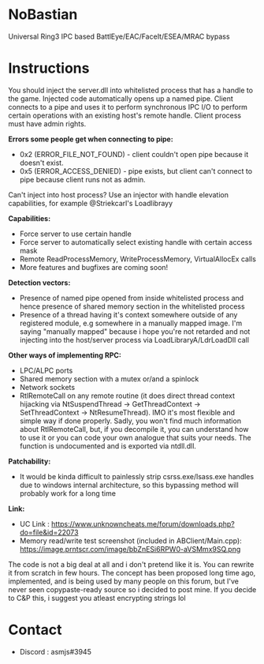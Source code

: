 # NoBastian
Universal Ring3 IPC based BattlEye/EAC/FaceIt/ESEA/MRAC bypass

# Instructions
You should inject the server.dll into whitelisted process that has a handle to the game.
Injected code automatically opens up a named pipe. Client connects to a pipe and uses it to perform synchronous IPC I/O to perform certain operations with an existing host's remote handle. Client process must have admin rights.

**Errors some people get when connecting to pipe:**
- 0x2 (ERROR_FILE_NOT_FOUND) - client couldn't open pipe because it doesn't exist.
- 0x5 (ERROR_ACCESS_DENIED) - pipe exists, but client can't connect to pipe because client runs not as admin.

Can't inject into host process? Use an injector with handle elevation capabilities, for example @Striekcarl's Loadlibrayy

**Capabilities:**
- Force server to use certain handle
- Force server to automatically select existing handle with certain access mask
- Remote ReadProcessMemory, WriteProcessMemory, VirtualAllocEx calls
- More features and bugfixes are coming soon!

**Detection vectors:**
- Presence of named pipe opened from inside whitelisted process and hence presence of shared memory section in the whitelisted process
- Presence of a thread having it's context somewhere outside of any registered module, e.g somewhere in a manually mapped image. I'm saying "manually mapped" because i hope you're not retarded and not injecting into the host/server process via LoadLibraryA/LdrLoadDll call

**Other ways of implementing RPC:**
- LPC/ALPC ports 
- Shared memory section with a mutex or/and a spinlock 
- Network sockets
- RtlRemoteCall on any remote routine (it does direct thread context hijacking via NtSuspendThread -> GetThreadContext -> SetThreadContext -> NtResumeThread). IMO it's most flexible and simple way if done properly. Sadly, you won't find much information about RtlRemoteCall, but, if you decompile it, you can understand how to use it or you can code your own analogue that suits your needs. The function is undocumented and is exported via ntdll.dll. 

**Patchability:**
- It would be kinda difficult to painlessly strip csrss.exe/lsass.exe handles due to windows internal architecture, so this bypassing method will probably work for a long time

**Link:**
- UC Link : https://www.unknowncheats.me/forum/downloads.php?do=file&id=22073
- Memory read/write test screenshot (included in ABClient/Main.cpp): https://image.prntscr.com/image/bbZnESi6RPW0-aVSMmx9SQ.png

The code is not a big deal at all and i don't pretend like it is. You can rewrite it from scratch in few hours. The concept has been proposed long time ago, implemented, and is being used by many people on this forum, but I've never seen copypaste-ready source so i decided to post mine. If you decide to C&P this, i suggest you atleast encrypting strings lol

# Contact
+ Discord : asmjs#3945